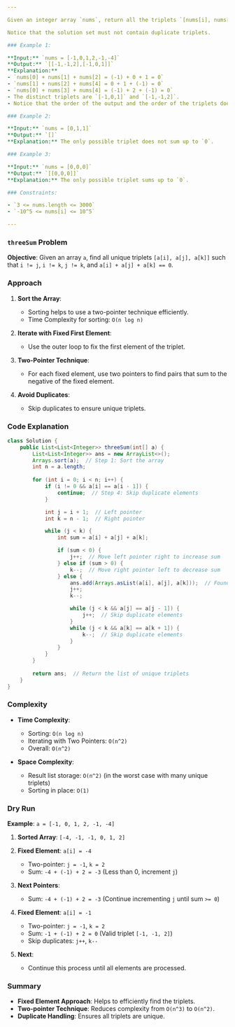 ```yaml
---

Given an integer array `nums`, return all the triplets `[nums[i], nums[j], nums[k]]` such that `i != j`, `i != k`, and `j != k`, and `nums[i] + nums[j] + nums[k] == 0`.

Notice that the solution set must not contain duplicate triplets.

### Example 1:

**Input:** `nums = [-1,0,1,2,-1,-4]`  
**Output:** `[[-1,-1,2],[-1,0,1]]`  
**Explanation:** 
- `nums[0] + nums[1] + nums[2] = (-1) + 0 + 1 = 0`
- `nums[1] + nums[2] + nums[4] = 0 + 1 + (-1) = 0`
- `nums[0] + nums[3] + nums[4] = (-1) + 2 + (-1) = 0`
- The distinct triplets are `[-1,0,1]` and `[-1,-1,2]`.
- Notice that the order of the output and the order of the triplets does not matter.

### Example 2:

**Input:** `nums = [0,1,1]`  
**Output:** `[]`  
**Explanation:** The only possible triplet does not sum up to `0`.

### Example 3:

**Input:** `nums = [0,0,0]`  
**Output:** `[[0,0,0]]`  
**Explanation:** The only possible triplet sums up to `0`.

### Constraints:

- `3 <= nums.length <= 3000`
- `-10^5 <= nums[i] <= 10^5`

---
```

### `threeSum` Problem

**Objective**: Given an array `a`, find all unique triplets `[a[i], a[j], a[k]]` such that `i != j`, `i != k`, `j != k`, and `a[i] + a[j] + a[k] == 0`.

### Approach

1. **Sort the Array**:
   - Sorting helps to use a two-pointer technique efficiently.
   - Time Complexity for sorting: `O(n log n)`

2. **Iterate with Fixed First Element**:
   - Use the outer loop to fix the first element of the triplet.

3. **Two-Pointer Technique**:
   - For each fixed element, use two pointers to find pairs that sum to the negative of the fixed element.

4. **Avoid Duplicates**:
   - Skip duplicates to ensure unique triplets.

### Code Explanation

```java
class Solution {
    public List<List<Integer>> threeSum(int[] a) {
        List<List<Integer>> ans = new ArrayList<>();
        Arrays.sort(a);  // Step 1: Sort the array
        int n = a.length;
        
        for (int i = 0; i < n; i++) {
            if (i != 0 && a[i] == a[i - 1]) {
                continue;  // Step 4: Skip duplicate elements
            }

            int j = i + 1;  // Left pointer
            int k = n - 1;  // Right pointer

            while (j < k) {
                int sum = a[i] + a[j] + a[k];

                if (sum < 0) {
                    j++;  // Move left pointer right to increase sum
                } else if (sum > 0) {
                    k--;  // Move right pointer left to decrease sum
                } else {
                    ans.add(Arrays.asList(a[i], a[j], a[k]));  // Found a triplet
                    j++;
                    k--;

                    while (j < k && a[j] == a[j - 1]) {
                        j++;  // Skip duplicate elements
                    }
                    while (j < k && a[k] == a[k + 1]) {
                        k--;  // Skip duplicate elements
                    }
                }
            }
        }
        
        return ans;  // Return the list of unique triplets
    }
}
```

### Complexity

- **Time Complexity**:
  - Sorting: `O(n log n)`
  - Iterating with Two Pointers: `O(n^2)`
  - Overall: `O(n^2)`

- **Space Complexity**:
  - Result list storage: `O(n^2)` (in the worst case with many unique triplets)
  - Sorting in place: `O(1)`

### Dry Run

**Example**: `a = [-1, 0, 1, 2, -1, -4]`

1. **Sorted Array**: `[-4, -1, -1, 0, 1, 2]`

2. **Fixed Element**: `a[i] = -4`
   - Two-pointer: `j = -1`, `k = 2`
   - Sum: `-4 + (-1) + 2 = -3` (Less than 0, increment `j`)

3. **Next Pointers**:
   - Sum: `-4 + (-1) + 2 = -3` (Continue incrementing `j` until sum `>= 0`)

4. **Fixed Element**: `a[i] = -1`
   - Two-pointer: `j = -1`, `k = 2`
   - Sum: `-1 + (-1) + 2 = 0` (Valid triplet `[-1, -1, 2]`)
   - Skip duplicates: `j++`, `k--`

5. **Next**:
   - Continue this process until all elements are processed.

### Summary

- **Fixed Element Approach**: Helps to efficiently find the triplets.
- **Two-pointer Technique**: Reduces complexity from `O(n^3)` to `O(n^2)`.
- **Duplicate Handling**: Ensures all triplets are unique.
